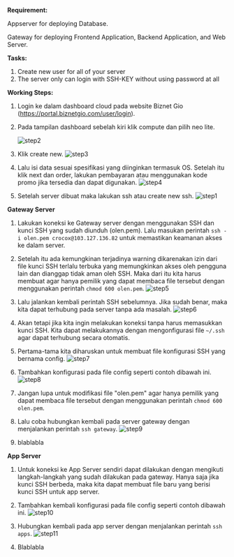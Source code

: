 **Requirement:**

Appserver for deploying Database.

Gateway for deploying Frontend Application, Backend Application, and Web Server.

**Tasks:**
1. Create new user for all of your server
2. The server only can login with SSH-KEY without using password at all

**Working Steps:**
1. Login ke dalam dashboard cloud pada website Biznet Gio (https://portal.biznetgio.com/user/login).

2. Pada tampilan dashboard sebelah kiri klik compute dan pilih neo lite.

   ![step2](https://github.com/user-attachments/assets/e2c28eb2-7b49-4cd2-80ce-27ad83c76ddc)

3. Klik create new.
   ![step3](https://github.com/user-attachments/assets/e26ea482-e60d-48fb-8ac9-e779bc9b28ef)

4. Lalu isi data sesuai spesifikasi yang diinginkan termasuk OS. Setelah itu klik next dan order, lakukan pembayaran atau menggunakan kode promo jika tersedia dan dapat digunakan.
   ![step4](https://github.com/user-attachments/assets/0998a0e2-ce47-4871-8893-692293457b60)

5. Setelah server dibuat maka lakukan ssh atau create new ssh.
   ![step1](https://github.com/user-attachments/assets/ea4ff88a-47c8-4409-a0c2-67fb50f85787)


**Gateway Server**
1. Lakukan koneksi ke Gateway server dengan menggunakan SSH dan kunci SSH yang sudah diunduh (olen.pem). Lalu masukan perintah ``` ssh -i olen.pem crocox@103.127.136.82 ``` untuk memastikan keamanan akses ke dalam server.
2. Setelah itu ada kemungkinan terjadinya warning dikarenakan izin dari file kunci SSH terlalu terbuka yang memungkinkan akses oleh pengguna lain dan dianggap tidak aman oleh SSH. Maka dari itu kita harus membuat agar hanya pemilik yang dapat membaca file tersebut dengan menggunakan perintah ``` chmod 600 olen.pem ```.
   ![step5](https://github.com/user-attachments/assets/3d46f66f-2fa3-4762-aecf-b52b16c23fb1)

3. Lalu jalankan kembali perintah SSH sebelumnya. Jika sudah benar, maka kita dapat terhubung pada server tanpa ada masalah.
   ![step6](https://github.com/user-attachments/assets/1bd0b485-6cce-4334-a1ec-ceaecd43ebbd)

4. Akan tetapi jika kita ingin melakukan koneksi tanpa harus memasukkan kunci SSH. Kita dapat melakukannya dengan mengonfigurasi file ``` ~/.ssh ``` agar dapat terhubung secara otomatis.
5. Pertama-tama kita diharuskan untuk membuat file konfigurasi SSH yang bernama config.
   ![step7](https://github.com/user-attachments/assets/c7e95fef-9e69-4295-bf0a-ccc60d12471f)

6. Tambahkan konfigurasi pada file config seperti contoh dibawah ini.
    ![step8](https://github.com/user-attachments/assets/bbb2359d-8255-4f97-bdd5-40840b97f128)

7. Jangan lupa untuk modifikasi file "olen.pem" agar hanya pemilik yang dapat membaca file tersebut dengan menggunakan perintah ``` chmod 600 olen.pem ```.
8. Lalu coba hubungkan kembali pada server gateway dengan menjalankan perintah ``` ssh gateway ```.
   ![step9](https://github.com/user-attachments/assets/c759c81a-5889-4d2b-ab1a-067f1b1df076)

9. blablabla

**App Server**
1. Untuk koneksi ke App Server sendiri dapat dilakukan dengan mengikuti langkah-langkah yang sudah dilakukan pada gateway. Hanya saja jika kunci SSH berbeda, maka kita dapat membuat file baru yang berisi kunci SSH untuk app server.
2. Tambahkan kembali konfigurasi pada file config seperti contoh dibawah ini.
   ![step10](https://github.com/user-attachments/assets/cd3bc226-10d2-4f3c-9cb3-e8d06fd47a46)

3. Hubungkan kembali pada app server dengan menjalankan perintah ``` ssh apps ```.
   ![step11](https://github.com/user-attachments/assets/4e1aaeb3-7def-4347-b724-cfcdb07d0c7c)

4. Blablabla

